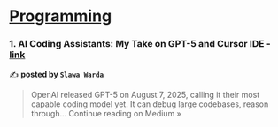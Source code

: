 
<h1><a href=https://medium.com/tag/programming/recommended target="_blank" rel="noopener noreferrer">Programming</a></h1>
<h3>1. AI Coding Assistants: My Take on GPT-5 and Cursor IDE - <a href="https://medium.com/@slawa.bessuraba/ai-coding-assistants-my-take-on-gpt-5-and-cursor-ide-aa45c19a588e?source=rss------programming-5" target="_blank" rel="noopener noreferrer">link</a></h3>

✍️ **posted by `Slawa Warda`**

<blockquote>OpenAI released GPT-5 on August 7, 2025, calling it their most capable coding model yet. It can debug large codebases, reason through…
Continue reading on Medium »</blockquote>

